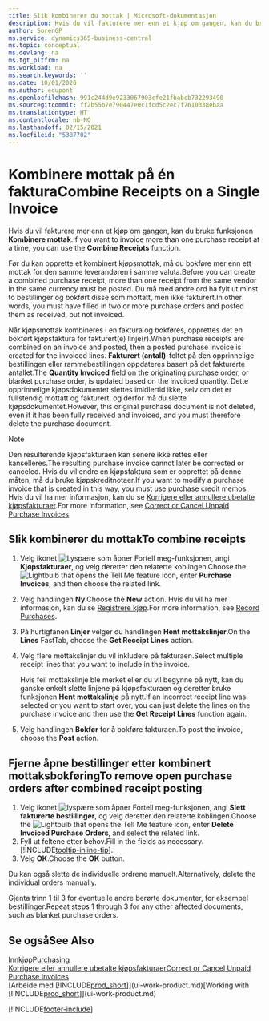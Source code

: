 ```yaml
---
title: Slik kombinerer du mottak | Microsoft-dokumentasjon
description: Hvis du vil fakturere mer enn et kjøp om gangen, kan du bruke funksjonen Kombinere mottak.
author: SorenGP
ms.service: dynamics365-business-central
ms.topic: conceptual
ms.devlang: na
ms.tgt_pltfrm: na
ms.workload: na
ms.search.keywords: ''
ms.date: 10/01/2020
ms.author: edupont
ms.openlocfilehash: 991c244d9e9233067903cfe21fbabcb732293490
ms.sourcegitcommit: ff2b55b7e790447e0c1fcd5c2ec7f7610338ebaa
ms.translationtype: HT
ms.contentlocale: nb-NO
ms.lasthandoff: 02/15/2021
ms.locfileid: "5387702"
---
```

# <a name="combine-receipts-on-a-single-invoice"></a><span data-ttu-id="d238c-103">Kombinere mottak på én faktura</span><span class="sxs-lookup"><span data-stu-id="d238c-103">Combine Receipts on a Single Invoice</span></span>

<span data-ttu-id="d238c-104">Hvis du vil fakturere mer enn et kjøp om gangen, kan du bruke funksjonen **Kombinere mottak**.</span><span class="sxs-lookup"><span data-stu-id="d238c-104">If you want to invoice more than one purchase receipt at a time, you can use the **Combine Receipts** function.</span></span>  

<span data-ttu-id="d238c-105">Før du kan opprette et kombinert kjøpsmottak, må du bokføre mer enn ett mottak for den samme leverandøren i samme valuta.</span><span class="sxs-lookup"><span data-stu-id="d238c-105">Before you can create a combined purchase receipt, more than one receipt from the same vendor in the same currency must be posted.</span></span> <span data-ttu-id="d238c-106">Du må med andre ord ha fylt ut minst to bestillinger og bokført disse som mottatt, men ikke fakturert.</span><span class="sxs-lookup"><span data-stu-id="d238c-106">In other words, you must have filled in two or more purchase orders and posted them as received, but not invoiced.</span></span>  

<span data-ttu-id="d238c-107">Når kjøpsmottak kombineres i en faktura og bokføres, opprettes det en bokført kjøpsfaktura for fakturert(e) linje(r).</span><span class="sxs-lookup"><span data-stu-id="d238c-107">When purchase receipts are combined on an invoice and posted, then a posted purchase invoice is created for the invoiced lines.</span></span> <span data-ttu-id="d238c-108">**Fakturert (antall)**-feltet på den opprinnelige bestillingen eller rammebestillingen oppdateres basert på det fakturerte antallet.</span><span class="sxs-lookup"><span data-stu-id="d238c-108">The **Quantity Invoiced** field on the originating purchase order, or blanket purchase order, is updated based on the invoiced quantity.</span></span> <span data-ttu-id="d238c-109">Dette opprinnelige kjøpsdokumentet slettes imidlertid ikke, selv om det er fullstendig mottatt og fakturert, og derfor må du slette kjøpsdokumentet.</span><span class="sxs-lookup"><span data-stu-id="d238c-109">However, this original purchase document is not deleted, even if it has been fully received and invoiced, and you must therefore delete the purchase document.</span></span>  

> [!NOTE]
> <span data-ttu-id="d238c-110">Den resulterende kjøpsfakturaen kan senere ikke rettes eller kanselleres.</span><span class="sxs-lookup"><span data-stu-id="d238c-110">The resulting purchase invoice cannot later be corrected or canceled.</span></span> <span data-ttu-id="d238c-111">Hvis du vil endre en kjøpsfaktura som er opprettet på denne måten, må du bruke kjøpskreditnotaer.</span><span class="sxs-lookup"><span data-stu-id="d238c-111">If you want to modify a purchase invoice that is created in this way, you must use purchase credit memos.</span></span> <span data-ttu-id="d238c-112">Hvis du vil ha mer informasjon, kan du se [Korrigere eller annullere ubetalte kjøpsfakturaer](purchasing-how-correct-cancel-unpaid-purchase-invoices.md).</span><span class="sxs-lookup"><span data-stu-id="d238c-112">For more information, see [Correct or Cancel Unpaid Purchase Invoices](purchasing-how-correct-cancel-unpaid-purchase-invoices.md).</span></span>

## <a name="to-combine-receipts"></a><span data-ttu-id="d238c-113">Slik kombinerer du mottak</span><span class="sxs-lookup"><span data-stu-id="d238c-113">To combine receipts</span></span>

1. <span data-ttu-id="d238c-114">Velg ikonet ![Lyspære som åpner Fortell meg-funksjonen](media/ui-search/search_small.png "Fortell hva du vil gjøre"), angi **Kjøpsfakturaer**, og velg deretter den relaterte koblingen.</span><span class="sxs-lookup"><span data-stu-id="d238c-114">Choose the ![Lightbulb that opens the Tell Me feature](media/ui-search/search_small.png "Tell me what you want to do") icon, enter **Purchase Invoices**, and then choose the related link.</span></span>  
2. <span data-ttu-id="d238c-115">Velg handlingen **Ny**.</span><span class="sxs-lookup"><span data-stu-id="d238c-115">Choose the **New** action.</span></span> <span data-ttu-id="d238c-116">Hvis du vil ha mer informasjon, kan du se [Registrere kjøp](purchasing-how-record-purchases.md).</span><span class="sxs-lookup"><span data-stu-id="d238c-116">For more information, see [Record Purchases](purchasing-how-record-purchases.md).</span></span>  
3. <span data-ttu-id="d238c-117">På hurtigfanen **Linjer** velger du handlingen **Hent mottakslinjer**.</span><span class="sxs-lookup"><span data-stu-id="d238c-117">On the **Lines** FastTab, choose the **Get Receipt Lines** action.</span></span>  
4. <span data-ttu-id="d238c-118">Velg flere mottakslinjer du vil inkludere på fakturaen.</span><span class="sxs-lookup"><span data-stu-id="d238c-118">Select multiple receipt lines that you want to include in the invoice.</span></span>  

    <span data-ttu-id="d238c-119">Hvis feil mottakslinje ble merket eller du vil begynne på nytt, kan du ganske enkelt slette linjene på kjøpsfakturaen og deretter bruke funksjonen **Hent mottakslinje** på nytt.</span><span class="sxs-lookup"><span data-stu-id="d238c-119">If an incorrect receipt line was selected or you want to start over, you can just delete the lines on the purchase invoice and then use the **Get Receipt Lines** function again.</span></span>  
5. <span data-ttu-id="d238c-120">Velg handlingen **Bokfør** for å bokføre fakturaen.</span><span class="sxs-lookup"><span data-stu-id="d238c-120">To post the invoice, choose the **Post** action.</span></span>  

## <a name="to-remove-open-purchase-orders-after-combined-receipt-posting"></a><span data-ttu-id="d238c-121">Fjerne åpne bestillinger etter kombinert mottaksbokføring</span><span class="sxs-lookup"><span data-stu-id="d238c-121">To remove open purchase orders after combined receipt posting</span></span>

1. <span data-ttu-id="d238c-122">Velg ikonet ![lyspære som åpner Fortell meg-funksjonen](media/ui-search/search_small.png "Fortell hva du vil gjøre"), angi **Slett fakturerte bestillinger**, og velg deretter den relaterte koblingen.</span><span class="sxs-lookup"><span data-stu-id="d238c-122">Choose the ![Lightbulb that opens the Tell Me feature](media/ui-search/search_small.png "Tell me what you want to do") icon, enter **Delete Invoiced Purchase Orders**, and select the related link.</span></span>  
2. <span data-ttu-id="d238c-123">Fyll ut feltene etter behov.</span><span class="sxs-lookup"><span data-stu-id="d238c-123">Fill in the fields as necessary.</span></span> [!INCLUDE[tooltip-inline-tip](includes/tooltip-inline-tip_md.md)]<span data-ttu-id="d238c-124">.</span><span class="sxs-lookup"><span data-stu-id="d238c-124">.</span></span>
3. <span data-ttu-id="d238c-125">Velg **OK**.</span><span class="sxs-lookup"><span data-stu-id="d238c-125">Choose the **OK** button.</span></span>  

<span data-ttu-id="d238c-126">Du kan også slette de individuelle ordrene manuelt.</span><span class="sxs-lookup"><span data-stu-id="d238c-126">Alternatively, delete the individual orders manually.</span></span>

<span data-ttu-id="d238c-127">Gjenta trinn 1 til 3 for eventuelle andre berørte dokumenter, for eksempel bestillinger.</span><span class="sxs-lookup"><span data-stu-id="d238c-127">Repeat steps 1 through 3 for any other affected documents, such as blanket purchase orders.</span></span>

## <a name="see-also"></a><span data-ttu-id="d238c-128">Se også</span><span class="sxs-lookup"><span data-stu-id="d238c-128">See Also</span></span>

[<span data-ttu-id="d238c-129">Innkjøp</span><span class="sxs-lookup"><span data-stu-id="d238c-129">Purchasing</span></span>](purchasing-manage-purchasing.md)  
[<span data-ttu-id="d238c-130">Korrigere eller annullere ubetalte kjøpsfakturaer</span><span class="sxs-lookup"><span data-stu-id="d238c-130">Correct or Cancel Unpaid Purchase Invoices</span></span>](purchasing-how-correct-cancel-unpaid-purchase-invoices.md)  
<span data-ttu-id="d238c-131">[Arbeide med [!INCLUDE[prod_short](includes/prod_short.md)]](ui-work-product.md)</span><span class="sxs-lookup"><span data-stu-id="d238c-131">[Working with [!INCLUDE[prod_short](includes/prod_short.md)]](ui-work-product.md)</span></span>  


[!INCLUDE[footer-include](includes/footer-banner.md)]